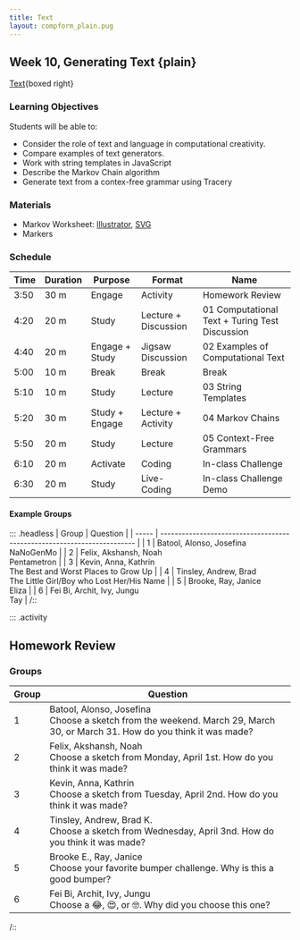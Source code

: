 ```yaml
---
title: Text
layout: compform_plain.pug
---
```


## Week 10, Generating Text {plain}

[Text](../text){boxed right}

### Learning Objectives

Students will be able to:

- Consider the role of text and language in computational creativity.
- Compare examples of text generators.
- Work with string templates in JavaScript
- Describe the Markov Chain algorithm
- Generate text from a contex-free grammar using Tracery

### Materials

- Markov Worksheet: [Illustrator](../handouts/markov.ai), [SVG](../handouts/markov.svg)
- Markers

### Schedule

| Time | Duration | Purpose        | Format               | Name                                           |
| ---- | -------- | -------------- | -------------------- | ---------------------------------------------- |
| 3:50 | 30 m     | Engage         | Activity             | Homework Review                                |
| 4:20 | 20 m     | Study          | Lecture + Discussion | 01 Computational Text + Turing Test Discussion |
| 4:40 | 20 m     | Engage + Study | Jigsaw Discussion    | 02 Examples of Computational Text              |
| 5:00 | 10 m     | Break          | Break                | Break                                          |
| 5:10 | 10 m     | Study          | Lecture              | 03 String Templates                            |
| 5:20 | 30 m     | Study + Engage | Lecture + Activity   | 04 Markov Chains                               |
| 5:50 | 20 m     | Study          | Lecture              | 05 Context-Free Grammars                       |
| 6:10 | 20 m     | Activate       | Coding               | In-class Challenge                             |
| 6:30 | 20 m     | Study          | Live-Coding          | In-class Challenge Demo                        |

#### Example Groups

::: .headless
| Group | Question |
| ----- | ----------------------------------------------------------------------- |
| 1 | Batool, Alonso, Josefina <br/> NaNoGenMo |
| 2 | Felix, Akshansh, Noah <br/> Pentametron |
| 3 | Kevin, Anna, Kathrin <br/> The Best and Worst Places to Grow Up |
| 4 | Tinsley, Andrew, Brad <br/> The Little Girl/Boy who Lost Her/His Name |
| 5 | Brooke, Ray, Janice <br/> Eliza |
| 6 | Fei Bi, Archit, Ivy, Jungu <br/> Tay |
/::

::: .activity

## Homework Review

### Groups

<!-- ::: .headless
| Group | Question                                                                                                                                  |
| ----- | ----------------------------------------------------------------------------------------------------------------------------------------- |
| 1     | Batool, Alonso, Josefina  <br/> Choose a work that you like, but are unsure how it was made. Describe what you see.                       |
| 2     | Felix, Akshansh, Noah  <br/> Choose a sketch that follows this week's theme in a way that stands out from the others, an outlier.         |
| 3     | Kevin, Anna, Kathrin  <br/> Choose a work that you think looks good a full speed but probably rendered too slowly for real-time playback. |
| 4     | Tinsley, Andrew, Brad K.  <br/> Create a "tip" for making better sketches. Choose a sketch to illustrate.                                 |
| 5     | Brooke E., Ray, Janice  <br/> Choose your favorite bumper challenge. Discuss                                                              |
| 6     | Fei Bi, Archit, Ivy, Jungu  <br/> Choose a 😂, 😍, or 🤓. Discuss.                                                                        |
/:: -->

| Group | Question                                                                                                                        |
| ----- | ------------------------------------------------------------------------------------------------------------------------------- |
| 1     | Batool, Alonso, Josefina <br/> Choose a sketch from the weekend. March 29, March 30, or March 31. How do you think it was made? |
| 2     | Felix, Akshansh, Noah <br/> Choose a sketch from Monday, April 1st. How do you think it was made?                               |
| 3     | Kevin, Anna, Kathrin <br/> Choose a sketch from Tuesday, April 2nd. How do you think it was made?                               |
| 4     | Tinsley, Andrew, Brad K. <br/> Choose a sketch from Wednesday, April 3nd. How do you think it was made?                         |
| 5     | Brooke E., Ray, Janice <br/> Choose your favorite bumper challenge. Why is this a good bumper?                                  |
| 6     | Fei Bi, Archit, Ivy, Jungu <br/> Choose a 😂, 😍, or 🤓. Why did you choose this one?                                           |

/::

<style> 
    .headless thead {
        display: none;
    }
</style>
